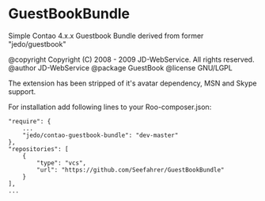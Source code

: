 # GuestBookBundle
Simple Contao 4.x.x Guestbook Bundle derived from former "jedo/guestbook"

@copyright  Copyright &#40;C&#41; 2008 - 2009 JD-WebService. All rights reserved.
@author     JD-WebService
@package    GuestBook
@license    GNU/LGPL

The extension has been stripped of it's avatar dependency, MSN and Skype support.

For installation add following lines to your Roo-composer.json:

    "require": {
        ...   
        "jedo/contao-guestbook-bundle": "dev-master"
    },
    "repositories": [
        {
            "type": "vcs",
            "url": "https://github.com/Seefahrer/GuestBookBundle"
        }
    ],
    ...
    
    
    
